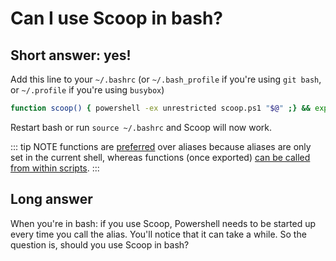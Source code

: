 # Can I use Scoop in bash?

## Short answer: yes!

Add this line to your `~/.bashrc` (or `~/.bash_profile` if you're using `git bash`, or `~/.profile` if you're using `busybox`)

```bash
function scoop() { powershell -ex unrestricted scoop.ps1 "$@" ;} && export -f scoop
```

Restart bash or run `source ~/.bashrc` and Scoop will now work.

::: tip NOTE
functions are [preferred](https://askubuntu.com/a/98791) over aliases because aliases are only set in the current shell, whereas functions (once exported) [can be called from within scripts](https://unix.stackexchange.com/a/22867).
:::

## Long answer

When you're in bash: if you use Scoop, Powershell needs to be started up every time you call the alias. You'll notice that it can take a while. So the question is, should you use Scoop in bash?
